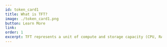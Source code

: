 ```yaml
---
id: token_card1
title: What is TFT?
image: ./token_card1.png
button: Learn More
link: 
order: 1
excerpt: TFT represents a unit of compute and storage capacity (CPU, RAM, SDD/HDD) on the ThreeFold Grid. From our favourite application to our chats and videos, everything we use digitally needs compute and storage to be live.
---
```


